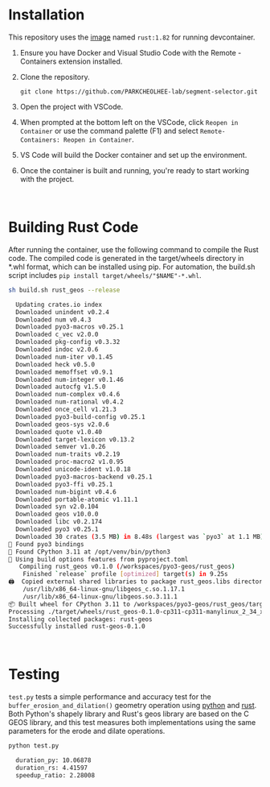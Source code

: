 # Installation

This repository uses the [image](/.devcontainer/Dockerfile) named `rust:1.82` for running devcontainer.

1. Ensure you have Docker and Visual Studio Code with the Remote - Containers extension installed.
2. Clone the repository.

    ```
    git clone https://github.com/PARKCHEOLHEE-lab/segment-selector.git
    ```

3. Open the project with VSCode.
4. When prompted at the bottom left on the VSCode, click `Reopen in Container` or use the command palette (F1) and select `Remote-Containers: Reopen in Container`.
5. VS Code will build the Docker container and set up the environment.
6. Once the container is built and running, you're ready to start working with the project.

<br>

# Building Rust Code
After running the container, use the following command to compile the Rust code. The compiled code is generated in the target/wheels directory in \*.whl format, which can be installed using pip. For automation, the build.sh script includes `pip install target/wheels/"$NAME"-*.whl`.
```sh
sh build.sh rust_geos --release

  Updating crates.io index
  Downloaded unindent v0.2.4
  Downloaded num v0.4.3
  Downloaded pyo3-macros v0.25.1
  Downloaded c_vec v2.0.0
  Downloaded pkg-config v0.3.32
  Downloaded indoc v2.0.6
  Downloaded num-iter v0.1.45
  Downloaded heck v0.5.0
  Downloaded memoffset v0.9.1
  Downloaded num-integer v0.1.46
  Downloaded autocfg v1.5.0
  Downloaded num-complex v0.4.6
  Downloaded num-rational v0.4.2
  Downloaded once_cell v1.21.3
  Downloaded pyo3-build-config v0.25.1
  Downloaded geos-sys v2.0.6
  Downloaded quote v1.0.40
  Downloaded target-lexicon v0.13.2
  Downloaded semver v1.0.26
  Downloaded num-traits v0.2.19
  Downloaded proc-macro2 v1.0.95
  Downloaded unicode-ident v1.0.18
  Downloaded pyo3-macros-backend v0.25.1
  Downloaded pyo3-ffi v0.25.1
  Downloaded num-bigint v0.4.6
  Downloaded portable-atomic v1.11.1
  Downloaded syn v2.0.104
  Downloaded geos v10.0.0
  Downloaded libc v0.2.174
  Downloaded pyo3 v0.25.1
  Downloaded 30 crates (3.5 MB) in 8.48s (largest was `pyo3` at 1.1 MB)
🔗 Found pyo3 bindings
🐍 Found CPython 3.11 at /opt/venv/bin/python3
📡 Using build options features from pyproject.toml
   Compiling rust_geos v0.1.0 (/workspaces/pyo3-geos/rust_geos)
    Finished `release` profile [optimized] target(s) in 9.25s
🖨  Copied external shared libraries to package rust_geos.libs directory:
    /usr/lib/x86_64-linux-gnu/libgeos_c.so.1.17.1
    /usr/lib/x86_64-linux-gnu/libgeos.so.3.11.1
📦 Built wheel for CPython 3.11 to /workspaces/pyo3-geos/rust_geos/target/wheels/rust_geos-0.1.0-cp311-cp311-manylinux_2_34_x86_64.whl
Processing ./target/wheels/rust_geos-0.1.0-cp311-cp311-manylinux_2_34_x86_64.whl
Installing collected packages: rust-geos
Successfully installed rust-geos-0.1.0
```

<br>

# Testing

`test.py` tests a simple performance and accuracy test for the `buffer_erosion_and_dilation()` geometry operation using [python](./test.py) and [rust](./rust_geos/src/lib.rs).
Both Python's shapely library and Rust's geos library are based on the C GEOS library, and this test measures both implementations using the same parameters for the erode and dilate operations.

```sh
python test.py

  duration_py: 10.06878
  duration_rs: 4.41597
  speedup_ratio: 2.28008
```